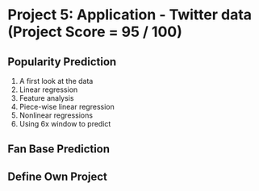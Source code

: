 # Project 5: Application - Twitter data (Project Score = 95 / 100)

## Popularity Prediction
1. A first look at the data
2. Linear regression
3. Feature analysis
4. Piece-wise linear regression
5. Nonlinear regressions
6. Using 6x window to predict

## Fan Base Prediction

## Define Own Project
